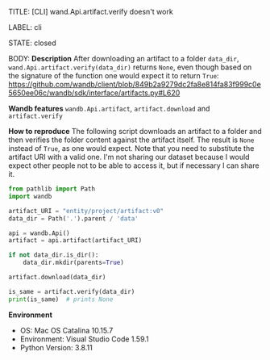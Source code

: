 TITLE:
[CLI] wand.Api.artifact.verify doesn't work

LABEL:
cli

STATE:
closed

BODY:
**Description**
After downloading an artifact to a folder `data_dir`, `wand.Api.artifact.verify(data_dir)` returns `None`, even though based on the signature of the function one would expect it to return `True`:
https://github.com/wandb/client/blob/849b2a9279dc2fa8e814fa83f999c0e5650ee06c/wandb/sdk/interface/artifacts.py#L620

**Wandb features**
`wandb.Api.artifact`, `artifact.download` and `artifact.verify` 

**How to reproduce**
The following script downloads an artifact to a folder and then verifies the folder content against the artifact itself. The result is `None` instead of `True`, as one would expect. Note that you need to substitute the artifact URI with a valid one. I'm not sharing our dataset because I would expect other people not to be able to access it, but if necessary I can share it.

```python
from pathlib import Path
import wandb

artifact_URI = "entity/project/artifact:v0"
data_dir = Path('.').parent / 'data'

api = wandb.Api()
artifact = api.artifact(artifact_URI)

if not data_dir.is_dir():
    data_dir.mkdir(parents=True)

artifact.download(data_dir)

is_same = artifact.verify(data_dir)
print(is_same)  # prints None
```

**Environment**
- OS: Mac OS Catalina 10.15.7
- Environment: Visual Studio Code 1.59.1
- Python Version: 3.8.11


